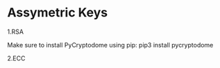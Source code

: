 # Assymetric Keys

1.RSA

Make sure to install PyCryptodome using pip: pip3 install pycryptodome

2.ECC
